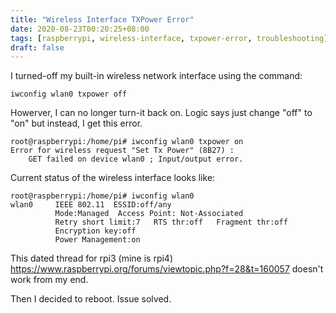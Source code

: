 ```yaml
---
title: "Wireless Interface TXPower Error"
date: 2020-08-23T00:20:25+08:00
tags: [raspberrypi, wireless-interface, txpower-error, troubleshooting]
draft: false
---
```


I turned-off my built-in wireless network interface using the command:
```
iwconfig wlan0 txpower off
```

Howerver, I can no longer turn-it back on. Logic says just change "off" to "on" but instead, I get this error.
```
root@raspberrypi:/home/pi# iwconfig wlan0 txpower on
Error for wireless request "Set Tx Power" (8B27) :
    GET failed on device wlan0 ; Input/output error.
```

Current status of the wireless interface looks like:
```
root@raspberrypi:/home/pi# iwconfig wlan0
wlan0     IEEE 802.11  ESSID:off/any  
          Mode:Managed  Access Point: Not-Associated   
          Retry short limit:7   RTS thr:off   Fragment thr:off
          Encryption key:off
          Power Management:on
```

This dated thread for rpi3 (mine is rpi4) https://www.raspberrypi.org/forums/viewtopic.php?f=28&t=160057 doesn't work from my end.

Then I decided to reboot. Issue solved.
